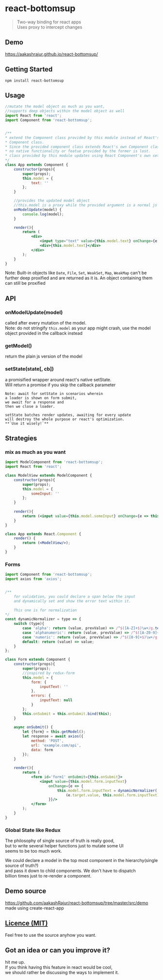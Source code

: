 # react-bottomsup

>Two-way binding for react apps  
Uses proxy to intercept changes

## Demo

https://aakashrajur.github.io/react-bottomsup/

## Getting Started
```npm
npm install react-bottomsup
```

## Usage
```jsx harmony
//mutate the model object as much as you want,
//supports deep objects within the model object as well
import React from 'react';
import Component from 'react-bottomsup';


/**
* extend the Component class provided by this module instead of React's own
* Component class.
* Since the provided component class extends React's own Component class,
* no native functionality or featue provided by the former is lost.
* class provided by this module updates using React Component's own setState
*/
class App extends Component {
    constructor(props){
        super(props);
        this.model = {
            text: ''
        };
    }

    //provides the updated model object
    //this.model is a proxy while the provided argument is a normal js object
    onModelUpdate(model) {
        console.log(model);
    }

    render(){
        return (
            <div>
                <input type="text" value={this.model.text} onChange={e => this.model.text = e.target.value}/>
                <div>{this.model.text}</div>
            </div>
        );
    }
}
```

Note: Built-in objects like ```Date```, ```File```, ```Set```, ```WeakSet```, ```Map```, ```WeakMap``` can't be further deep proxified and are returned as it is. An object containing them can still be proxified
## API

### onModelUpdate(model)

called after every mutation of the model.   
Note: do not stringify ```this.model``` as your app might crash, use the model object provided in the callback instead


### getModel()

return the plain js version of the model


### setState(state[, cb])

a promisified wrapper around react's native setState.  
Will return a promise if you skip the callback parameter
```textmate
Note: await for setState in scenarios wherein  
a loader is shown on form submit,  
we await for a response and   
then we close a loader.  

setState batches render updates, awaiting for every update    
will destroy the whole purpose or react's optimization.   
**`Use it wisely!`**
```  

## Strategies

### mix as much as you want

```jsx harmony
import ModelComponent from 'react-bottomsup';
import React from 'react';

class ModelView extends ModelComponent {
    constructor(props){
        super(props);
        this.model = {
            someInput: ''
        };
    }
    
    render(){
        return (<input value={this.model.someInput} onChange={e => this.model.someInput = e.target.value}/>);
    }
}

class App extends React.Component {
    render() {
        return (<ModelView/>);    
    }
}
```

### Forms

```jsx harmony
import Component from 'react-bottomsup';
import axios from 'axios';


/**
    for validation, you could declare a span below the input 
    and dynamically set and show the error text within it.
    
    This one is for normalization
*/
const dynamicNormalizer = type => {
	switch (type){
        case 'alpha': return (value, prevValue) => /^$([A-Z]+$)\w+/g.test(value) ? value : prevValue;
		case 'alphanumeric': return (value, prevValue) => /^$([A-Z0-9]+$)\w+/g.test(value) ? value : prevValue;
        case 'numeric': return (value, prevValue) => /^$([0-9]+$)\w+/g.test(value) ? value: prevValue;
        default: return (value) => value;
	}
};

class Form extends Component {
	constructor(props){
		super(props);
		//inspired by redux-form
		this.model = {
			form: {
				inputText: ''
			},
			errors: {
				inputText: null
			}
		};
		this.onSubmit = this.onSubmit.bind(this);
	}
	
	async onSubmit() {
		let {form} = this.getModel();
		let response = await axios({
		    method: 'POST',
		    url: 'example.com/api',
		    data: form
		});
	}
	
	render(){
		return (
			<form id='form1' onSubmit={this.onSubmit}>
			    <input value={this.model.form.inputText} 
			        onChange={e => {
			        	this.model.form.inputText = dynamicNormalizer('alphanumeric')
                            (e.target.value, this.model.form.inputText);
			        }}/>
			</form>
		);
	}
}
```


### Global State like Redux

The philosophy of single source of truth is really good,  
but to write several helper functions just to mutate some UI  
seems to be too much work. 

We could declare a model in the top most component in the hierarchy(single source of truth?)  
and pass it down to child components. We don't have to dispatch   
billion times just to re-render a component.

## Demo source
https://github.com/aakashRajur/react-bottomsup/tree/master/src/demo  
made using create-react-app

## [Licence (MIT)](https://github.com/aakashRajur/react-bottomsup/blob/master/LICENCE)
Feel free to use the source anyhow you want.  


## Got an idea or can you improve it?
hit me up.  
If you think having this feature in react would be cool,  
we should rather be discussing the ways to implement it.